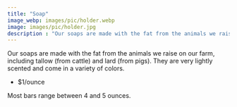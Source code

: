 ```yaml
---
title: "Soap"
image_webp: images/pic/holder.webp
image: images/pic/holder.jpg
description : "Our soaps are made with the fat from the animals we raise on our farm, including tallow (from cattle) and lard (from pigs). They are very lightly scented and come in a variety of colors."
---
```


Our soaps are made with the fat from the animals we raise on our farm, including tallow (from cattle) and lard (from pigs). They are very lightly scented and come in a variety of colors.

- $1/ounce

Most bars range between 4 and 5 ounces.